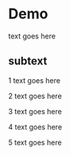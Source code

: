 # Demo

text goes here

## subtext

1 text goes here

2 text goes here

3 text goes here

4 text goes here

5 text goes here